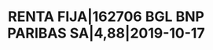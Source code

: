 ---
layout: asset
title: RENTA FIJA|162706 BGL BNP PARIBAS SA|4,88|2019-10-17
isin: FR0010239319
---